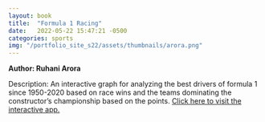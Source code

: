 ```yaml
---
layout: book
title:  "Formula 1 Racing"
date:   2022-05-22 15:47:21 -0500
categories: sports
img: "/portfolio_site_s22/assets/thumbnails/arora.png"
---
```


<b>Author: Ruhani Arora</b>

Description: An interactive graph for analyzing the best drivers of formula 1 since 1950-2020 based on
race wins and the teams dominating the constructor’s championship based on the points. [Click here to visit the interactive app.](https://data-viz.it.wisc.edu/content/bb658255-5128-4701-bc78-6dab567c5d64)


[jekyll-docs]: https://jekyllrb.com/docs/home
[jekyll-gh]:   https://github.com/jekyll/jekyll
[jekyll-talk]: https://talk.jekyllrb.com/

